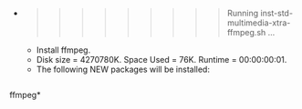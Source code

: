 * >>>>>>>>> Running inst-std-multimedia-xtra-ffmpeg.sh ...
  * Install ffmpeg.
  * Disk size = 4270780K. Space Used = 76K. Runtime = 00:00:00:01.
  * The following NEW packages will be installed:
  ```bash
ffmpeg*
  ```
